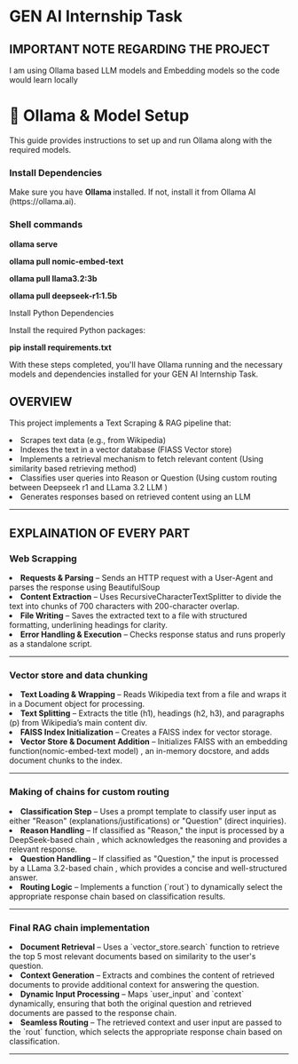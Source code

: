 <h1>GEN AI Internship Task</h1>
<h2> IMPORTANT NOTE REGARDING THE PROJECT </h2>
I am using Ollama based LLM models and Embedding models so the code would learn locally

# 🚀 Ollama & Model Setup  

<p>
<p> This guide provides instructions to set up and run Ollama along with the required models.
<h3>Install Dependencies </h3>
Make sure you have  <b>Ollama </b> installed. If not, install it from  Ollama AI (https://ollama.ai).  
<h3> Shell commands </h3>
<p> <b>ollama serve </b>

<p> <b>ollama pull nomic-embed-text </b>
<p> <b>ollama pull llama3.2:3b </b>
<p> <b>ollama pull deepseek-r1:1.5b </b>

<p> Install Python Dependencies
<p> Install the required Python packages:

<p> <b> pip install requirements.txt </b>

With these steps completed, you'll have Ollama running and the necessary models and dependencies installed for your GEN AI Internship Task.


<h2>OVERVIEW</h2>

<p>This project implements a Text Scraping & RAG pipeline that:</p>

<li> Scrapes text data (e.g., from Wikipedia) </li>
<li> Indexes the text in a vector database (FIASS Vector store) </li>
<li> Implements a retrieval mechanism to fetch relevant content (Using similarity based retrieving method) </li>
<li> Classifies user queries into Reason or Question (Using custom routing between Deepseek r1 and LLama 3.2 LLM )</li>
<li> Generates responses based on retrieved content using an LLM </li>
<hr>

<h2>EXPLAINATION OF EVERY PART </h2>

<h3>Web Scrapping</h3>

<li> <b>Requests & Parsing</b> – Sends an HTTP request with a User-Agent and parses the response using BeautifulSoup </li>
<li> <b>Content Extraction</b> – Uses RecursiveCharacterTextSplitter to divide the text into chunks of 700 characters with 200-character overlap. </li>
<li> <b>File Writing</b> – Saves the extracted text to a file with structured formatting, underlining headings for clarity. </li>
<li> <b>Error Handling & Execution</b> – Checks response status and runs properly as a standalone script.</li>
<hr>
<h3>Vector store and data chunking </h3>

<li> <b>Text Loading & Wrapping</b> – Reads Wikipedia text from a file and wraps it in a Document object for processing. </li>
<li> <b>Text Splitting</b> – Extracts the title (h1), headings (h2, h3), and paragraphs (p) from Wikipedia’s main content div. </li>
<li> <b>FAISS Index Initialization</b> – Creates a FAISS index for vector storage. </li>
<li> <b>Vector Store & Document Addition</b> – Initializes FAISS with an embedding function(nomic-embed-text model) , an in-memory docstore, and adds document chunks to the index. </li>
<hr>
<h3> Making of chains for custom routing</h3>

<li> <b>Classification Step</b> – Uses a prompt template to classify user input as either "Reason" (explanations/justifications) or "Question" (direct inquiries). </li> 
<li> <b>Reason Handling</b> – If classified as "Reason," the input is processed by a DeepSeek-based chain , which acknowledges the reasoning and provides a relevant response. </li> <li> <b>Question Handling</b> – If classified as "Question," the input is processed by a LLama 3.2-based chain , which provides a concise and well-structured answer. </li> 
<li> <b>Routing Logic</b> – Implements a function (`rout`) to dynamically select the appropriate response chain based on classification results. </li>
<hr>

<h3> Final RAG chain implementation </h3>

<li> <b>Document Retrieval</b> – Uses a `vector_store.search` function to retrieve the top 5 most relevant documents based on similarity to the user's question. </li> 
<li> <b>Context Generation</b> – Extracts and combines the content of retrieved documents to provide additional context for answering the question. </li> 
<li> <b>Dynamic Input Processing</b> – Maps `user_input` and `context` dynamically, ensuring that both the original question and retrieved documents are passed to the response chain. </li> 
<li> <b>Seamless Routing</b> – The retrieved context and user input are passed to the `rout` function, which selects the appropriate response chain based on classification. </li>
<hr>
